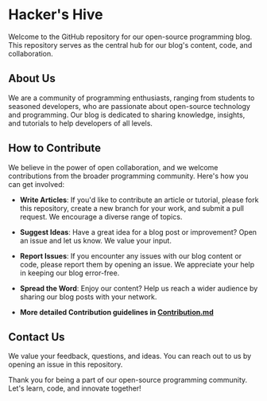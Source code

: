 # Hacker's Hive

Welcome to the GitHub repository for our open-source programming blog. This repository serves as the central hub for our blog's content, code, and collaboration. 

## About Us

We are a community of programming enthusiasts, ranging from students to seasoned developers, who are passionate about open-source technology and programming. Our blog is dedicated to sharing knowledge, insights, and tutorials to help developers of all levels.

## How to Contribute

We believe in the power of open collaboration, and we welcome contributions from the broader programming community. Here's how you can get involved:

- **Write Articles**: If you'd like to contribute an article or tutorial, please fork this repository, create a new branch for your work, and submit a pull request. We encourage a diverse range of topics.

- **Suggest Ideas**: Have a great idea for a blog post or improvement? Open an issue and let us know. We value your input.

- **Report Issues**: If you encounter any issues with our blog content or code, please report them by opening an issue. We appreciate your help in keeping our blog error-free.

- **Spread the Word**: Enjoy our content? Help us reach a wider audience by sharing our blog posts with your network.

- **More detailed Contribution guidelines in [Contribution.md](https://github.com/Grimm-s-Alchemy-Chamber/hackers_hive/blob/main/Contribution.md)**


## Contact Us

We value your feedback, questions, and ideas. You can reach out to us by opening an issue in this repository.

Thank you for being a part of our open-source programming community. Let's learn, code, and innovate together!

